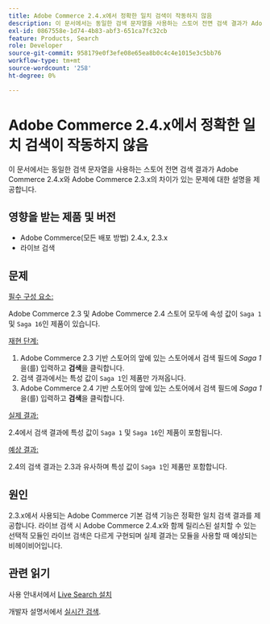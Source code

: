 ```yaml
---
title: Adobe Commerce 2.4.x에서 정확한 일치 검색이 작동하지 않음
description: 이 문서에서는 동일한 검색 문자열을 사용하는 스토어 전면 검색 결과가 Adobe Commerce 2.4.x와 Adobe Commerce 2.3.x의 차이가 있는 문제에 대한 설명을 제공합니다.
exl-id: 0867558e-1d74-4b83-abf3-651ca7fc32cb
feature: Products, Search
role: Developer
source-git-commit: 958179e0f3efe08e65ea8b0c4c4e1015e3c5bb76
workflow-type: tm+mt
source-wordcount: '258'
ht-degree: 0%

---
```


# Adobe Commerce 2.4.x에서 정확한 일치 검색이 작동하지 않음

이 문서에서는 동일한 검색 문자열을 사용하는 스토어 전면 검색 결과가 Adobe Commerce 2.4.x와 Adobe Commerce 2.3.x의 차이가 있는 문제에 대한 설명을 제공합니다.

## 영향을 받는 제품 및 버전

- Adobe Commerce(모든 배포 방법) 2.4.x, 2.3.x
- 라이브 검색

## 문제

<u>필수 구성 요소:</u>

Adobe Commerce 2.3 및 Adobe Commerce 2.4 스토어 모두에 속성 값이 `Saga 1` 및 `Saga 16`인 제품이 있습니다.

<u>재현 단계:</u>

1. Adobe Commerce 2.3 기반 스토어의 앞에 있는 스토어에서 검색 필드에 *Saga 1*&#x200B;을(를) 입력하고 **검색**&#x200B;을 클릭합니다.
1. 검색 결과에서는 특성 값이 `Saga 1`인 제품만 가져옵니다.
1. Adobe Commerce 2.4 기반 스토어의 앞에 있는 스토어에서 검색 필드에 *Saga 1*&#x200B;을(를) 입력하고 **검색**&#x200B;을 클릭합니다.

<u>실제 결과:</u>

2.4에서 검색 결과에 특성 값이 `Saga 1` 및 `Saga 16`인 제품이 포함됩니다.

<u>예상 결과:</u>

2.4의 검색 결과는 2.3과 유사하며 특성 값이 `Saga 1`인 제품만 포함합니다.

## 원인

2.3.x에서 사용되는 Adobe Commerce 기본 검색 기능은 정확한 일치 검색 결과를 제공합니다. 라이브 검색 시 Adobe Commerce 2.4.x와 함께 릴리스된 설치할 수 있는 선택적 모듈인 라이브 검색은 다르게 구현되며 실제 결과는 모듈을 사용할 때 예상되는 비헤이비어입니다.

## 관련 읽기

사용 안내서에서 [Live Search 설치](https://experienceleague.adobe.com/docs/commerce-merchant-services/live-search/onboard/install.html)

개발자 설명서에서 [실시간 검색](https://devdocs.magento.com/live-search/overview.html?itm_source=devdocs&amp;itm_medium=search_page&amp;itm_campaign=federated_search&amp;itm_term=Live%20Search).
